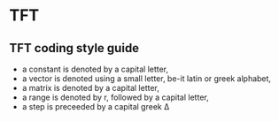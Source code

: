 # TFT


## TFT coding style guide

- a constant is denoted by a capital letter,
- a vector is denoted using a small letter, be-it latin or greek alphabet,
- a matrix is denoted by a capital letter,
- a range is denoted by r, followed by a capital letter,
- a step is preceeded by a capital greek Δ
